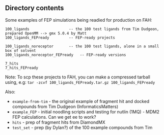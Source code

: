 ## Directory contents

Some examples of FEP simulations being readied for production on FAH:
```
100_ligands                  -- the 100 test ligands from Tim Dudgeon, prepared OpenMM --> gmx 5.0.4 by Matt
100_ligands_FEPready         -- FEP-ready projects 

100_ligands_noreceptor       -- the 100 test ligands, alone in a small box of solvent
100_ligands_noreceptor_FEPready   -- FEP-ready versions

7_hits
7_hits_FEPready
```

Note: To scp these projects to FAH, you can make a compressed tarball using, e.g:
`tar -zcvf 100_ligands_FEPready.tar.gz 100_ligands_FEPready`

Also:

* `example-from-tim` - the original example of fragment hit and docked compounds from Tim Dudgeon (InformaticsMatters)
* `example_FEP` - initial noodling scripts and testing for nutlin (1MQ) - MDM2 FEP calculations.  Can we get ee to work?
* `hits` -  prep of fragment hits from DiamondMX
* `test_set` - prep (by Dylan?) of the 100 example compounds from Tim



